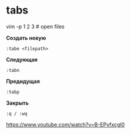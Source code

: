 tabs
====

vim -p 1 2 3 # open files  

**Создать новую**	

    :tabe <filepath>
    
**Следующая**

	:tabn
	
**Предидущая**

	:tabp
	
**Закрыть**

	:q / :wq
	
	
<https://www.youtube.com/watch?v=B-EPvfxcgl0>